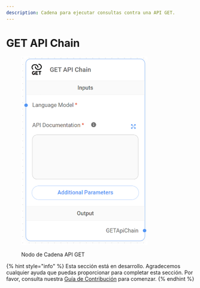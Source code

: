 ```yaml
---
description: Cadena para ejecutar consultas contra una API GET.
---
```


# GET API Chain

<figure><img src="../../../../.gitbook/assets/image (24) (1).png" alt="" width="337"><figcaption><p>Nodo de Cadena API GET</p></figcaption></figure>

{% hint style="info" %}
Esta sección está en desarrollo. Agradecemos cualquier ayuda que puedas proporcionar para completar esta sección. Por favor, consulta nuestra [Guía de Contribución](../../../../contributing/) para comenzar.
{% endhint %}
